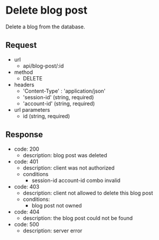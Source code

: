 # Delete blog post
Delete a blog from the database.

## Request
- url
  - api/blog-post/:id
- method
  - DELETE
- headers
  - 'Content-Type' : 'application/json'
  - 'session-id' (string, required)
  - 'account-id' (string, required)
- url parameters
  - id (string, required)

## Response
- code: 200
  - description: blog post was deleted
- code: 401
  - description: client was not authorized
  - conditions
    - session-id account-id combo invalid
- code: 403
  - description: client not allowed to delete this blog post
  - conditions:
    - blog post not owned
- code: 404
  - description: the blog post could not be found
- code: 500
  - description: server error
